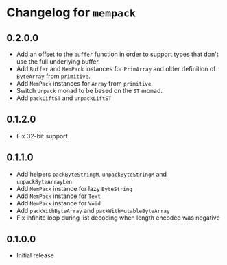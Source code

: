 # Changelog for `mempack`

## 0.2.0.0

* Add an offset to the `buffer` function in order to support types that don't use the full
  underlying buffer.
* Add `Buffer` and `MemPack` instances for `PrimArray` and older definition of `ByteArray` from `primitive`.
* Add `MemPack` instances for `Array` from `primitive`.
* Switch `Unpack` monad to be based on the `ST` monad.
* Add `packLiftST` and `unpackLiftST`

## 0.1.2.0

* Fix 32-bit support

## 0.1.1.0

* Add helpers `packByteStringM`, `unpackByteStringM` and `unpackByteArrayLen`
* Add `MemPack` instance for lazy `ByteString`
* Add `MemPack` instance for `Text`
* Add `MemPack` instance for `Void`
* Add `packWithByteArray` and `packWithMutableByteArray`
* Fix infinite loop during list decoding when length encoded was negative

## 0.1.0.0

* Initial release

